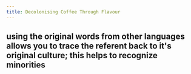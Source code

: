 ```yaml
---
title: Decolonising Coffee Through Flavour
---
```


## using the original words from other languages allows you to trace the referent back to it's original culture; this helps to recognize minorities
##
